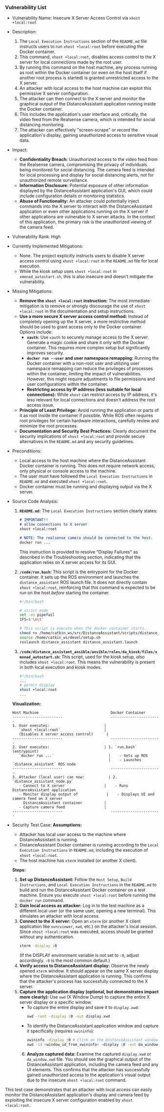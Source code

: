 ### Vulnerability List

* Vulnerability Name: Insecure X Server Access Control via `xhost +local:root`

* Description:
    1. The `Local Execution Instructions` section of the `README.md` file instructs users to run `xhost +local:root` before executing the Docker container.
    2. This command, `xhost +local:root`, disables access control to the X server for local connections made by the root user.
    3. By running this command on the host machine, any process running as root within the Docker container (or even on the host itself if another root process is started) is granted unrestricted access to the X server.
    4. An attacker with local access to the host machine can exploit this permissive X server configuration.
    5. The attacker can then connect to the X server and monitor the graphical output of the DistanceAssistant application running inside the Docker container.
    6. This includes the application's user interface and, critically, the video feed from the Realsense camera, which is intended for social distancing monitoring.
    7. The attacker can effectively "screen-scrape" or record the application's display, gaining unauthorized access to sensitive visual data.

* Impact:
    - **Confidentiality Breach:** Unauthorized access to the video feed from the Realsense camera, compromising the privacy of individuals being monitored for social distancing. The camera feed is intended for local processing and display for social distancing alerts, not for unauthorized remote surveillance.
    - **Information Disclosure:** Potential exposure of other information displayed by the DistanceAssistant application's GUI, which could include configuration details or monitoring statistics.
    - **Abuse of Functionality:** An attacker could potentially inject commands into the X server to interact with the DistanceAssistant application or even other applications running on the X server if other applications are vulnerable to X server attacks. In the context of this application, the primary risk is the unauthorized viewing of the camera feed.

* Vulnerability Rank: High

* Currently Implemented Mitigations:
    - None. The project explicitly instructs users to disable X server access control using `xhost +local:root` in the `README.md` file for local execution.
    - While the kiosk setup uses `xhost +local:root` in `xmonad_autostart.sh`, this is also insecure and doesn't mitigate the vulnerability.

* Missing Mitigations:
    - **Remove the `xhost +local:root` instruction:** The most immediate mitigation is to remove or strongly discourage the use of `xhost +local:root` in the documentation and setup instructions.
    - **Use a more secure X server access control method:** Instead of completely opening up the X server, a more restrictive method should be used to grant access only to the Docker container.  Options include:
        - **`xauth`:** Use `xauth` to securely manage access to the X server. Generate a magic cookie and share it only with the Docker container. This requires more complex setup but significantly improves security.
        - **`docker run --user` and user namespace remapping:** Running the Docker container with a non-root user and utilizing user namespace remapping can reduce the privileges of processes within the container, limiting the impact of vulnerabilities. However, this might require adjustments to file permissions and user configurations within the container.
        - **Restricting access by IP address (less suitable for local connections):** While `xhost` can restrict access by IP address, it's less relevant for local connections and doesn't address the root access issue.
    - **Principle of Least Privilege:** Avoid running the application or parts of it as root inside the container if possible. While ROS often requires root privileges for certain hardware interactions, carefully review and minimize the root processes.
    - **Documentation and Security Best Practices:** Clearly document the security implications of `xhost +local:root` and provide secure alternatives in the `README.md` and any security guidelines.

* Preconditions:
    - Local access to the host machine where the DistanceAssistant Docker container is running. This does not require network access, only physical or console access to the machine.
    - The user must have followed the `Local Execution Instructions` in `README.md` and executed `xhost +local:root`.
    - Docker container must be running and displaying output via the X server.

* Source Code Analysis:
    1. **`README.md`:** The `Local Execution Instructions` section clearly states:
        ```markdown
        # IMPORTANT!!
        # allow connections to X server
        xhost +local:root

        # NOTE: The realsense camera should be connected to the host.
        docker run ...
        ```
        This instruction is provided to resolve "Display Failures" as described in the Troubleshooting section, indicating that the application relies on X server access for its GUI.

    2. **`/code/run.bash`:** This script is the entrypoint for the Docker container. It sets up the ROS environment and launches the `distance_assistant` ROS launch file. It does not directly contain `xhost +local:root`, reinforcing that this command is expected to be run on the host *before* starting the container.
        ```bash
        #!/bin/bash

        # strict mode
        set -eo pipefail
        IFS=$'\n\t'

        # This script is execute when the docker container starts.
        chmod +x /home/catkin_ws/src/DistanceAssistant/scripts/distance_assistant_node.py
        source /home/catkin_ws/devel/setup.sh
        roslaunch distance_assistant distance_assistant.launch
        ```

    3. **`/code/distance_assistant_ansible/ansible/roles/da_kiosk/files/xmonad_autostart.sh`:** This script, used for the kiosk setup, *also* includes `xhost +local:root`. This means the vulnerability is present in both local execution and kiosk modes.
        ```bash
        #!/bin/bash
        ...
        # permit display
        xhost +local:root
        ...
        ```

    **Visualization:**

    ```
    Host Machine                                 Docker Container
    -----------------------                      -----------------------
    1. User executes:                         |
       `xhost +local:root`                    |
       (Disables X server access control)      |
    -----------------------                      -----------------------
    2. User executes:                         | 1. `run.bash` (entrypoint)
       `docker run ...`                         |    - Sets up ROS
                                                |    - Launches `distance_assistant` ROS node
    -----------------------                      -----------------------
    3. Attacker (local user) can now:           | 2. `distance_assistant_node.py`
       - Connect to X server                  |    - Runs DistanceAssistant application
       - Monitor display output of             |    - Displays UI and camera feed on X server
         DistanceAssistant container          |
       - Capture camera feed                  |
    -----------------------                      -----------------------
    ```

* Security Test Case:
    **Assumptions:**
    - Attacker has local user access to the machine where DistanceAssistant is running.
    - DistanceAssistant Docker container is running according to the `Local Execution Instructions` in `README.md`, including the execution of `xhost +local:root`.
    - The host machine has `xterm` installed (or another X client).

    **Steps:**
    1. **Set up DistanceAssistant:** Follow the `Host Setup`, `Build Instructions`, and `Local Execution Instructions` in the `README.md` to build and run the DistanceAssistant Docker container on a test machine. Ensure you execute `xhost +local:root` before running the `docker run` command.
    2. **Gain local access as attacker:** Log in to the test machine as a different local user (or the same user, opening a new terminal). This simulates an attacker with local access.
    3. **Connect to the X server:** Open an `xterm` (or another X client application like `xvncviewer`, `xwd`, etc.) on the attacker's local session. Since `xhost +local:root` was executed, access should be granted without any authentication.
        ```bash
        xterm -display :0
        ```
        (If the DISPLAY environment variable is not set to `:0`, adjust accordingly.  `:0` is the most common default.)
    4. **Verify access to DistanceAssistant display:** Observe the newly opened `xterm` window. It should appear on the same X server display where the DistanceAssistant application is running. This confirms that the attacker's process has successfully connected to the X server.
    5. **Capture the application display (optional, but demonstrates impact more clearly):** Use `xwd` (X Window Dump) to capture the entire X server display or a specific window.
        - To capture the entire display and save it to `display.xwd`:
          ```bash
          xwd -root -display :0 -out display.xwd
          ```
        - To identify the DistanceAssistant application window and capture it specifically (requires `xwininfo`):
          ```bash
          xwininfo -display :0 # Click on the DistanceAssistant window to get its ID
          xwd -id <window_id_from_xwininfo> -display :0 -out da_window.xwd
          ```
        6. **Analyze captured data:** Examine the captured `display.xwd` or `da_window.xwd` file. You should see the graphical output of the DistanceAssistant application, including the camera feed and any UI elements. This confirms that the attacker has successfully gained unauthorized access to the application's visual output due to the insecure `xhost +local:root` command.

This test case demonstrates that an attacker with local access can easily monitor the DistanceAssistant application's display and camera feed by exploiting the insecure X server configuration enabled by `xhost +local:root`.